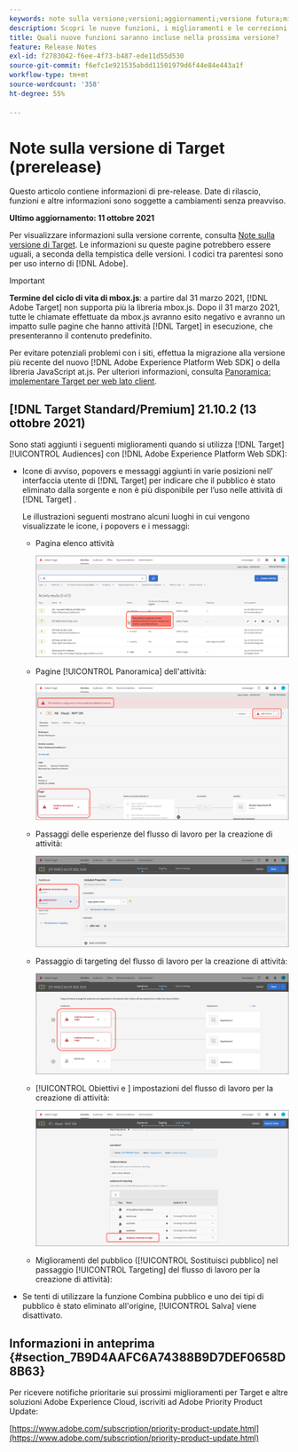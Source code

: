 ```yaml
---
keywords: note sulla versione;versioni;aggiornamenti;versione futura;miglioramenti;nuove funzioni;correzioni;aggiornamenti;prerelease
description: Scopri le nuove funzioni, i miglioramenti e le correzioni, compresi SDK, API e librerie JavaScript, inclusi nella prossima versione di Adobe Target.
title: Quali nuove funzioni saranno incluse nella prossima versione?
feature: Release Notes
exl-id: f2783042-f6ee-4f73-b487-ede11d55d530
source-git-commit: f6efc1e921535abdd11501979d6f44e84e443a1f
workflow-type: tm+mt
source-wordcount: '358'
ht-degree: 55%

---
```


# Note sulla versione di Target (prerelease)

Questo articolo contiene informazioni di pre-release. Date di rilascio, funzioni e altre informazioni sono soggette a cambiamenti senza preavviso.

**Ultimo aggiornamento: 11 ottobre 2021**

Per visualizzare informazioni sulla versione corrente, consulta [Note sulla versione di Target](release-notes.md). Le informazioni su queste pagine potrebbero essere uguali, a seconda della tempistica delle versioni. I codici tra parentesi sono per uso interno di [!DNL Adobe].

>[!IMPORTANT]
>
>**Termine del ciclo di vita di mbox.js**: a partire dal 31 marzo 2021, [!DNL Adobe Target] non supporta più la libreria mbox.js. Dopo il 31 marzo 2021, tutte le chiamate effettuate da mbox.js avranno esito negativo e avranno un impatto sulle pagine che hanno attività [!DNL Target] in esecuzione, che presenteranno il contenuto predefinito.
>
>Per evitare potenziali problemi con i siti, effettua la migrazione alla versione più recente del nuovo [!DNL Adobe Experience Platform Web SDK] o della libreria JavaScript at.js. Per ulteriori informazioni, consulta [Panoramica: implementare Target per web lato client](/help/c-implementing-target/c-implementing-target-for-client-side-web/implement-target-for-client-side-web.md).

## [!DNL Target Standard/Premium] 21.10.2 (13 ottobre 2021)

Sono stati aggiunti i seguenti miglioramenti quando si utilizza [!DNL Target] [!UICONTROL Audiences] con [!DNL Adobe Experience Platform Web SDK]:

* Icone di avviso, popovers e messaggi aggiunti in varie posizioni nell’ interfaccia utente di [!DNL Target] per indicare che il pubblico è stato eliminato dalla sorgente e non è più disponibile per l’uso nelle attività di [!DNL Target] .

   Le illustrazioni seguenti mostrano alcuni luoghi in cui vengono visualizzate le icone, i popovers e i messaggi:

   *  Pagina elenco attività

      ![Pubblico eliminato al messaggio sorgente nella pagina dell’elenco Attività](assets/deleted-at-source-audiences-list.png)

   * Pagine [!UICONTROL Panoramica] dell&#39;attività:

      ![Pubblico eliminato al messaggio sorgente nella pagina della panoramica](assets/deleted-at-source-overview.png)

   *  Passaggi delle esperienze del flusso di lavoro per la creazione di attività:

      ![Pubblico eliminato al messaggio sorgente nella pagina   Esperienze](assets/deleted-at-source-experiences.png)

   *  Passaggio di targeting del flusso di lavoro per la creazione di attività:

      ![Pubblico eliminato al messaggio sorgente nella pagina   Targeting](assets/deleted-at-source-targeting.png)

   * [!UICONTROL Obiettivi e ] impostazioni del flusso di lavoro per la creazione di attività:

      ![Pubblico eliminato al messaggio sorgente nella pagina  [!UICONTROL Obiettivi e ] impostazioni](assets/deleted-at-source-goals-settings.png)

   * Miglioramenti del pubblico ([!UICONTROL Sostituisci pubblico] nel passaggio [!UICONTROL Targeting] del flusso di lavoro per la creazione di attività):

* Se tenti di utilizzare la funzione Combina pubblico e uno dei tipi di pubblico è stato eliminato all&#39;origine, [!UICONTROL Salva] viene disattivato.

## Informazioni in anteprima {#section_7B9D4AAFC6A74388B9D7DEF0658D8B63}

Per ricevere notifiche prioritarie sui prossimi miglioramenti per Target e altre soluzioni Adobe Experience Cloud, iscriviti ad Adobe Priority Product Update:

[https://www.adobe.com/subscription/priority-product-update.html](https://www.adobe.com/subscription/priority-product-update.html)
